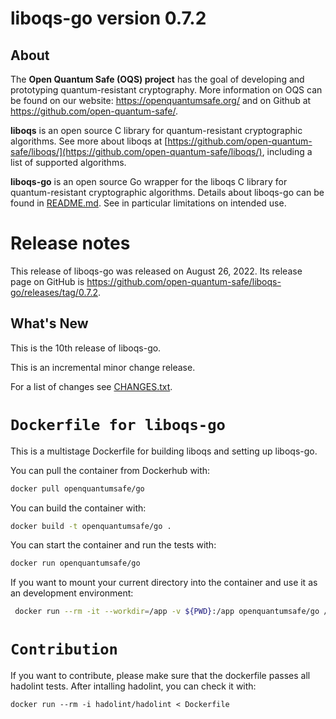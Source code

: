 liboqs-go version 0.7.2
=======================

About
-----

The **Open Quantum Safe (OQS) project** has the goal of developing and prototyping quantum-resistant cryptography. More information on OQS can be found on our website: https://openquantumsafe.org/ and on Github at https://github.com/open-quantum-safe/.

**liboqs** is an open source C library for quantum-resistant cryptographic algorithms. See more about liboqs at [https://github.com/open-quantum-safe/liboqs/](https://github.com/open-quantum-safe/liboqs/), including a list of supported algorithms.

**liboqs-go** is an open source Go wrapper for the liboqs C library for quantum-resistant cryptographic algorithms. Details about liboqs-go can be found in [README.md](https://github.com/open-quantum-safe/liboqs-go/blob/main/README.md). See in particular limitations on intended use.

Release notes
=============

This release of liboqs-go was released on August 26, 2022. Its release page on 
GitHub is https://github.com/open-quantum-safe/liboqs-go/releases/tag/0.7.2.

What's New
----------

This is the 10th release of liboqs-go. 

This is an incremental minor change release.

For a list of changes see [CHANGES.txt](https://github.com/open-quantum-safe/liboqs-go/blob/main/CHANGES.txt).

# `Dockerfile for liboqs-go`

This is a multistage Dockerfile for building liboqs and setting up liboqs-go.

You can pull the container from Dockerhub with:
```bash
docker pull openquantumsafe/go
```
You can build the container with:
```bash
docker build -t openquantumsafe/go .
```
You can start the container and run the tests with:
```bash
docker run openquantumsafe/go
```
If you want to mount your current directory into the container and use it as an development environment:
```bash
 docker run --rm -it --workdir=/app -v ${PWD}:/app openquantumsafe/go /bin/bash 
```
# `Contribution`

If you want to contribute, please make sure that the dockerfile passes all hadolint tests.
After intalling hadolint, you can check it with:
```
docker run --rm -i hadolint/hadolint < Dockerfile
```
